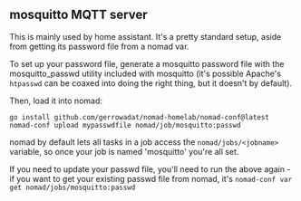mosquitto MQTT server
---------------------

This is mainly used by home assistant. It's a pretty standard setup, aside from getting its password file from a nomad var.

To set up your password file, generate a mosquitto password file with the mosquitto_passwd utility included with mosquitto (it's possible Apache's `htpasswd` can be coaxed into doing the right thing, but it doesn't by default).

Then, load it into nomad:

```
go install github.com/gerrowadat/nomad-homelab/nomad-conf@latest
nomad-conf upload mypasswdfile nomad/job/mosquitto:passwd
```

nomad by default lets all tasks in a job access the `nomad/jobs/<jobname>` variable, so once your job is named 'mosquitto' you're all set.

If you need to update your passwd file, you'll need to run the above again - if you want to get your existing passwd file from nomad, it's `nomad-conf var get nomad/jobs/mosquitto:passwd` 
